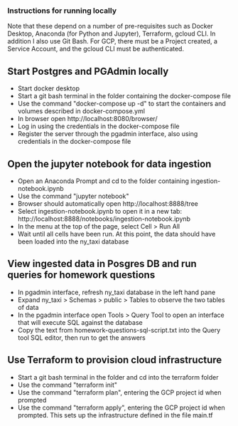 
### Instructions for running locally
Note that these depend on a number of pre-requisites such as Docker Desktop, Anaconda (for Python and Jupyter), Terraform, gcloud CLI.
In addition I also use Git Bash.
For GCP, there must be a Project created, a Service Account, and the gcloud CLI must be authenticated.

## Start Postgres and PGAdmin locally
* Start docker desktop
* Start a git bash terminal in the folder containing the docker-compose file
* Use the command "docker-compose up -d" to start the containers and volumes described in docker-compose.yml
* In browser open http://localhost:8080/browser/
* Log in using the credentials in the docker-compose file
* Register the server through the pgadmin interface, also using credentials in the docker-compose file

## Open the jupyter notebook for data ingestion
* Open an Anaconda Prompt and cd to the folder containing ingestion-notebook.ipynb
* Use the command "jupyter notebook"
* Browser should automatically open http://localhost:8888/tree
* Select ingestion-notebook.ipynb to open it in a new tab: http://localhost:8888/notebooks/ingestion-notebook.ipynb
* In the menu at the top of the page, select Cell > Run All 
* Wait until all cells have been run. At this point, the data should have been loaded into the ny_taxi database

## View ingested data in Posgres DB and run queries for homework questions
* In pgadmin interface, refresh ny_taxi database in the left hand pane
* Expand ny_taxi > Schemas > public > Tables to observe the two tables of data
* In the pgadmin interface open Tools > Query Tool to open an interface that will execute SQL against the database
* Copy the text from homework-questions-sql-script.txt into the Query tool SQL editor, then run to get the answers 

## Use Terraform to provision cloud infrastructure
* Start a git bash terminal in the folder and cd into the terraform folder
* Use the command "terraform init"
* Use the command "terraform plan", entering the GCP project id when prompted
* Use the command "terraform apply", entering the GCP project id when prompted. This sets up the infrastructure defined in the file main.tf
